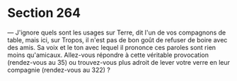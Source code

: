# Section 264

— J'ignore quels sont les usages sur Terre, dit l'un de vos 
compagnons de table, mais ici, sur Tropos, il n'est pas de bon 
goût de refuser de boire avec des amis. 
Sa voix et le ton avec lequel il prononce ces paroles sont rien 
moins qu'amicaux. Allez-vous répondre à cette véritable 
provocation (rendez-vous au 35) ou trouvez-vous plus adroit de 
lever votre verre en leur compagnie (rendez-vous au 322) ?
